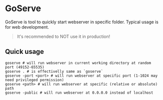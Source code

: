 # GoServe

GoServe is tool to quickly start webserver in specific folder.
Typical usage is for web development.

> It's recommended to NOT use it in production!

##  Quick usage
```shell
goserve # will run webserver in current working directory at random port (49152-65535)
goserve . # is effectivelly same as `goserve`
goserve -port <port> # will run webserver at specific port (1-1024 may need privileged permission)
goserve <path> # will run webserver at specific (relative or absolute) path
goserve -public # will run webserver at 0.0.0.0 instead of localhost
```
